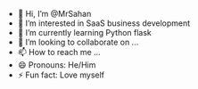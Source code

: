 - 👋 Hi, I’m @MrSahan
- 👀 I’m interested in SaaS business development
- 🌱 I’m currently learning Python flask
- 💞️ I’m looking to collaborate on ...
- 📫 How to reach me ...
- 😄 Pronouns: He/Him
- ⚡ Fun fact: Love myself

<!---
MrSahan/MrSahan is a ✨ special ✨ repository because its `README.md` (this file) appears on your GitHub profile.
You can click the Preview link to take a look at your changes.
--->
